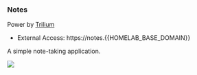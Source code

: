 ### Notes

Power by [Trilium](https://github.com/zadam/trilium)

- External Access: https://notes.{{HOMELAB_BASE_DOMAIN}}

A simple note-taking application.

![](https://user-images.githubusercontent.com/4729/278508666-c62bf082-6b24-4a1c-a647-8b94bd7e02cc.png)
